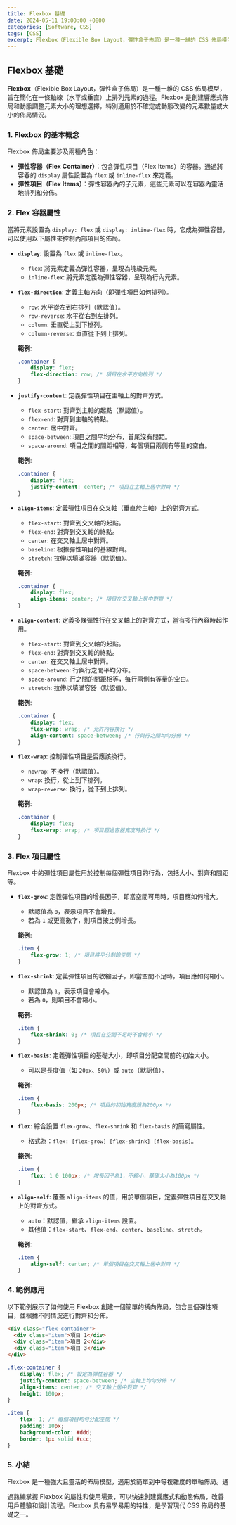 ```yaml
---
title: Flexbox 基礎
date: 2024-05-11 19:00:00 +0800
categories: [Software, CSS]
tags: [CSS] 
excerpt: Flexbox（Flexible Box Layout，彈性盒子佈局）是一種一維的 CSS 佈局模型，旨在簡化在一條軸線（水平或垂直）上排列元素
---
```


## Flexbox 基礎

**Flexbox**（Flexible Box Layout，彈性盒子佈局）是一種一維的 CSS 佈局模型，旨在簡化在一條軸線（水平或垂直）上排列元素的過程。Flexbox 是創建響應式佈局和動態調整元素大小的理想選擇，特別適用於不確定或動態改變的元素數量或大小的佈局情況。

### 1. Flexbox 的基本概念

Flexbox 佈局主要涉及兩種角色：
- **彈性容器（Flex Container）**：包含彈性項目（Flex Items）的容器。通過將容器的 `display` 屬性設置為 `flex` 或 `inline-flex` 來定義。
- **彈性項目（Flex Items）**：彈性容器內的子元素，這些元素可以在容器內靈活地排列和分佈。

### 2. Flex 容器屬性

當將元素設置為 `display: flex` 或 `display: inline-flex` 時，它成為彈性容器，可以使用以下屬性來控制內部項目的佈局。

- **`display`**: 設置為 `flex` 或 `inline-flex`。
  - `flex`: 將元素定義為彈性容器，呈現為塊級元素。
  - `inline-flex`: 將元素定義為彈性容器，呈現為行內元素。

- **`flex-direction`**: 定義主軸方向（即彈性項目如何排列）。
  - `row`: 水平從左到右排列（默認值）。
  - `row-reverse`: 水平從右到左排列。
  - `column`: 垂直從上到下排列。
  - `column-reverse`: 垂直從下到上排列。

  **範例**:
  ```css
  .container {
      display: flex;
      flex-direction: row; /* 項目在水平方向排列 */
  }
  ```

- **`justify-content`**: 定義彈性項目在主軸上的對齊方式。
  - `flex-start`: 對齊到主軸的起點（默認值）。
  - `flex-end`: 對齊到主軸的終點。
  - `center`: 居中對齊。
  - `space-between`: 項目之間平均分布，首尾沒有間距。
  - `space-around`: 項目之間的間距相等，每個項目兩側有等量的空白。

  **範例**:
  ```css
  .container {
      display: flex;
      justify-content: center; /* 項目在主軸上居中對齊 */
  }
  ```

- **`align-items`**: 定義彈性項目在交叉軸（垂直於主軸）上的對齊方式。
  - `flex-start`: 對齊到交叉軸的起點。
  - `flex-end`: 對齊到交叉軸的終點。
  - `center`: 在交叉軸上居中對齊。
  - `baseline`: 根據彈性項目的基線對齊。
  - `stretch`: 拉伸以填滿容器（默認值）。

  **範例**:
  ```css
  .container {
      display: flex;
      align-items: center; /* 項目在交叉軸上居中對齊 */
  }
  ```

- **`align-content`**: 定義多條彈性行在交叉軸上的對齊方式，當有多行內容時起作用。
  - `flex-start`: 對齊到交叉軸的起點。
  - `flex-end`: 對齊到交叉軸的終點。
  - `center`: 在交叉軸上居中對齊。
  - `space-between`: 行與行之間平均分布。
  - `space-around`: 行之間的間距相等，每行兩側有等量的空白。
  - `stretch`: 拉伸以填滿容器（默認值）。

  **範例**:
  ```css
  .container {
      display: flex;
      flex-wrap: wrap; /* 允許內容換行 */
      align-content: space-between; /* 行與行之間均勻分佈 */
  }
  ```

- **`flex-wrap`**: 控制彈性項目是否應該換行。
  - `nowrap`: 不換行（默認值）。
  - `wrap`: 換行，從上到下排列。
  - `wrap-reverse`: 換行，從下到上排列。

  **範例**:
  ```css
  .container {
      display: flex;
      flex-wrap: wrap; /* 項目超過容器寬度時換行 */
  }
  ```

### 3. Flex 項目屬性

Flexbox 中的彈性項目屬性用於控制每個彈性項目的行為，包括大小、對齊和間距等。

- **`flex-grow`**: 定義彈性項目的增長因子，即當空間可用時，項目應如何增大。
  - 默認值為 `0`，表示項目不會增長。
  - 若為 `1` 或更高數字，則項目按比例增長。

  **範例**:
  ```css
  .item {
      flex-grow: 1; /* 項目將平分剩餘空間 */
  }
  ```

- **`flex-shrink`**: 定義彈性項目的收縮因子，即當空間不足時，項目應如何縮小。
  - 默認值為 `1`，表示項目會縮小。
  - 若為 `0`，則項目不會縮小。

  **範例**:
  ```css
  .item {
      flex-shrink: 0; /* 項目在空間不足時不會縮小 */
  }
  ```

- **`flex-basis`**: 定義彈性項目的基礎大小，即項目分配空間前的初始大小。
  - 可以是長度值（如 `20px`、`50%`）或 `auto`（默認值）。

  **範例**:
  ```css
  .item {
      flex-basis: 200px; /* 項目的初始寬度設為200px */
  }
  ```

- **`flex`**: 綜合設置 `flex-grow`、`flex-shrink` 和 `flex-basis` 的簡寫屬性。
  - 格式為：`flex: [flex-grow] [flex-shrink] [flex-basis]`。

  **範例**:
  ```css
  .item {
      flex: 1 0 100px; /* 增長因子為1，不縮小，基礎大小為100px */
  }
  ```

- **`align-self`**: 覆蓋 `align-items` 的值，用於單個項目，定義彈性項目在交叉軸上的對齊方式。
  - `auto`：默認值，繼承 `align-items` 設置。
  - 其他值：`flex-start`、`flex-end`、`center`、`baseline`、`stretch`。

  **範例**:
  ```css
  .item {
      align-self: center; /* 單個項目在交叉軸上居中對齊 */
  }
  ```

### 4. 範例應用

以下範例展示了如何使用 Flexbox 創建一個簡單的橫向佈局，包含三個彈性項目，並根據不同情況進行對齊和分佈。

```html
<div class="flex-container">
  <div class="item">項目 1</div>
  <div class="item">項目 2</div>
  <div class="item">項目 3</div>
</div>
```

```css
.flex-container {
    display: flex; /* 設定為彈性容器 */
    justify-content: space-between; /* 主軸上均勻分佈 */
    align-items: center; /* 交叉軸上居中對齊 */
    height: 100px;
}

.item {
    flex: 1; /* 每個項目均勻分配空間 */
    padding: 10px;
    background-color: #ddd;
    border: 1px solid #ccc;
}
```

### 5. 小結

Flexbox 是一種強大且靈活的佈局模型，適用於簡單到中等複雜度的單軸佈局。通

過熟練掌握 Flexbox 的屬性和使用場景，可以快速創建響應式和動態佈局，改善用戶體驗和設計流程。Flexbox 具有易學易用的特性，是學習現代 CSS 佈局的基礎之一。
